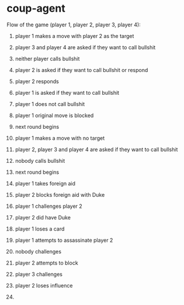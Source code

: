 # coup-agent

Flow of the game (player 1, player 2, player 3, player 4):

1. player 1 makes a move with player 2 as the target
2. player 3 and player 4 are asked if they want to call bullshit
3. neither player calls bullshit
4. player 2 is asked if they want to call bullshit or respond
5. player 2 responds
6. player 1 is asked if they want to call bullshit
7. player 1 does not call bullshit
8. player 1 original move is blocked
9. next round begins

1. player 1 makes a move with no target
2. player 2, player 3 and player 4 are asked if they want to call bullshit
3. nobody calls bullshit
4. next round begins



1. player 1 takes foreign aid
2. player 2 blocks foreign aid with Duke
3. player 1 challenges player 2
4. player 2 did have Duke
5. player 1 loses a card


1. player 1 attempts to assassinate player 2
2. nobody challenges
3. player 2 attempts to block
4. player 3 challenges
5. player 2 loses influence
6. 